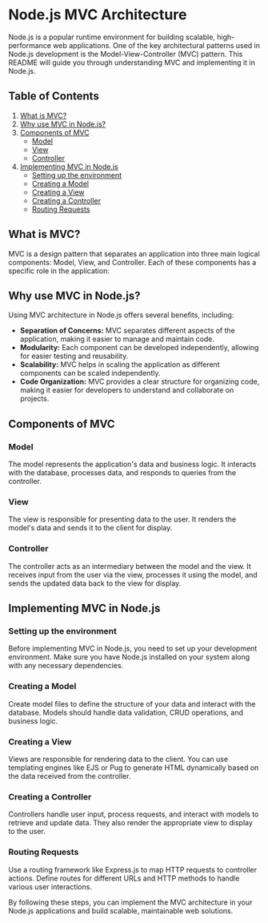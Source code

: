# Node.js MVC Architecture

Node.js is a popular runtime environment for building scalable, high-performance web applications. One of the key architectural patterns used in Node.js development is the Model-View-Controller (MVC) pattern. This README will guide you through understanding MVC and implementing it in Node.js.

## Table of Contents
1. [What is MVC?](#what-is-mvc)
2. [Why use MVC in Node.js?](#why-use-mvc-in-nodejs)
3. [Components of MVC](#components-of-mvc)
    - [Model](#model)
    - [View](#view)
    - [Controller](#controller)
4. [Implementing MVC in Node.js](#implementing-mvc-in-nodejs)
    - [Setting up the environment](#setting-up-the-environment)
    - [Creating a Model](#creating-a-model)
    - [Creating a View](#creating-a-view)
    - [Creating a Controller](#creating-a-controller)
    - [Routing Requests](#routing-requests)

## What is MVC?

MVC is a design pattern that separates an application into three main logical components: Model, View, and Controller. Each of these components has a specific role in the application:

## Why use MVC in Node.js?

Using MVC architecture in Node.js offers several benefits, including:

- **Separation of Concerns:** MVC separates different aspects of the application, making it easier to manage and maintain code.
- **Modularity:** Each component can be developed independently, allowing for easier testing and reusability.
- **Scalability:** MVC helps in scaling the application as different components can be scaled independently.
- **Code Organization:** MVC provides a clear structure for organizing code, making it easier for developers to understand and collaborate on projects.

## Components of MVC

### Model

The model represents the application's data and business logic. It interacts with the database, processes data, and responds to queries from the controller.

### View

The view is responsible for presenting data to the user. It renders the model's data and sends it to the client for display.

### Controller

The controller acts as an intermediary between the model and the view. It receives input from the user via the view, processes it using the model, and sends the updated data back to the view for display.

## Implementing MVC in Node.js

### Setting up the environment

Before implementing MVC in Node.js, you need to set up your development environment. Make sure you have Node.js installed on your system along with any necessary dependencies.

### Creating a Model

Create model files to define the structure of your data and interact with the database. Models should handle data validation, CRUD operations, and business logic.

### Creating a View

Views are responsible for rendering data to the client. You can use templating engines like EJS or Pug to generate HTML dynamically based on the data received from the controller.

### Creating a Controller

Controllers handle user input, process requests, and interact with models to retrieve and update data. They also render the appropriate view to display to the user.

### Routing Requests

Use a routing framework like Express.js to map HTTP requests to controller actions. Define routes for different URLs and HTTP methods to handle various user interactions.

By following these steps, you can implement the MVC architecture in your Node.js applications and build scalable, maintainable web solutions.
